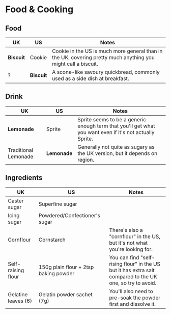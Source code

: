 # Food & Cooking

## Food

UK  | US  | Notes
--- | --- | ---
**Biscuit** | Cookie | Cookie in the US is much more general than in the UK, covering pretty much anything you might call a biscuit.
? | **Biscuit** | A scone-like savoury quickbread, commonly used as a side dish at breakfast.

## Drink

UK  | US  | Notes
--- | --- | ---
**Lemonade** | Sprite | Sprite seems to be a generic enough term that you'll get what you want even if it's not actually Sprite.
Traditional Lemonade | **Lemonade** | Generally not quite as sugary as the UK version, but it depends on region.

## Ingredients

UK  | US  | Notes
--- | --- | ---
Caster sugar | Superfine sugar |
Icing sugar | Powdered/Confectioner's sugar |
Cornflour | Cornstarch | There's also a "cornflour" in the US, but it's not what you're looking for.
Self-raising flour | 150g plain flour + 2tsp baking powder | You can find "self-rising flour" in the US but it has extra salt compared to the UK one, so try to avoid.
Gelatine leaves (6) | Gelatin powder sachet (7g) | You'll also need to pre-soak the powder first and dissolve it.
